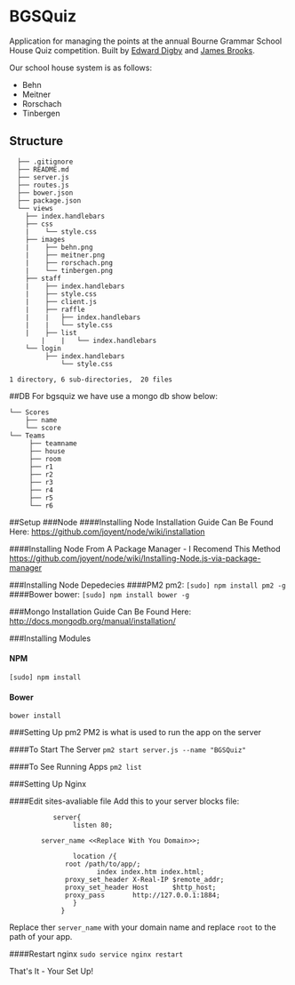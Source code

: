 BGSQuiz
=======

Application for managing the points at the annual Bourne Grammar School House Quiz competition. Built by [Edward Digby](http://twitter.com/ejdigby) and [James Brooks](http://twitter.com/jamesbrks).

Our school house system is as follows:
 - Behn
 - Meitner
 - Rorschach
 - Tinbergen
 
## Structure
```	
  ├── .gitignore
  ├── README.md
  ├── server.js
  ├── routes.js
  ├── bower.json
  ├── package.json
  └── views
	├── index.handlebars
	├── css
	|    └── style.css
	├── images
	|    ├── behn.png	
	|    ├── meitner.png
   	|    ├── rorschach.png
	|    └── tinbergen.png
	├── staff
	|    ├── index.handlebars
	|    ├── style.css
	|    ├── client.js
	|    ├── raffle
	|    |   ├── index.handlebars
	|    |   └── style.css
	|    ├── list
        |    |   └── index.handlebars
	└── login
	     ├── index.handlebars
             └── style.css

1 directory, 6 sub-directories,  20 files
```
##DB
For bgsquiz we have use a mongo db show below:
```
└── Scores
    ├── name
    └── score
└── Teams
     ├── teamname
     ├── house
     ├── room
     ├── r1
     ├── r2
     ├── r3
     ├── r4
     ├── r5
     └── r6
```

##Setup
###Node
####Installing Node 
Installation Guide Can Be Found Here: https://github.com/joyent/node/wiki/installation

####Installing Node From A Package Manager - I Recomend This Method
https://github.com/joyent/node/wiki/Installing-Node.js-via-package-manager

###Installing Node Depedecies
####PM2
pm2: ```[sudo] npm install pm2 -g ```
####Bower
bower: ```[sudo] npm install bower -g ```


###Mongo
Installation Guide Can Be Found Here: http://docs.mongodb.org/manual/installation/

###Installing Modules
#### NPM
``` [sudo] npm install ```

#### Bower
``` bower install ```

###Setting Up pm2
PM2 is what is used to run the app on the server

####To Start The Server
``` pm2 start server.js --name "BGSQuiz" ```

####To See Running Apps
``` pm2 list ```

###Setting Up Nginx

####Edit sites-avaliable file
Add this to your server blocks file:

    	       server{
	                listen 80;

			server_name <<Replace With You Domain>>;

	                location /{
			      root /path/to/app/;
         	              index index.htm index.html;
			      proxy_set_header X-Real-IP $remote_addr;
			      proxy_set_header Host      $http_host;
			      proxy_pass       http://127.0.0.1:1884;
	                }
	             }

Replace ther ```server_name``` with your domain name and replace ```root``` to the path of your app.


####Restart nginx
```sudo service nginx restart ```

That's It - Your Set Up!
